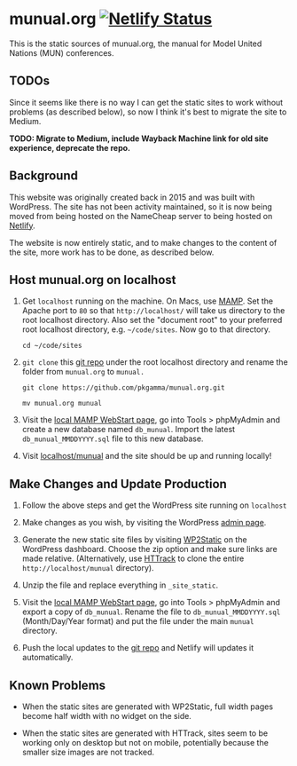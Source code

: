 # munual.org [![Netlify Status](https://api.netlify.com/api/v1/badges/7a11fdaa-60b6-4328-9c4a-8d1d0ca7a559/deploy-status)](https://app.netlify.com/sites/naughty-edison-06eb86/deploys)

This is the static sources of munual.org, the manual for Model United Nations (MUN) conferences.

## TODOs

Since it seems like there is no way I can get the static sites to work without problems (as described below), so now I think it's best to migrate the site to Medium.

**TODO: Migrate to Medium, include Wayback Machine link for old site experience, deprecate the repo.**

## Background

This website was originally created back in 2015 and was built with WordPress. The site has not been activity maintained, so it is now being moved from being hosted on the NameCheap server to being hosted on [Netlify](https://www.netlify.com/).

The website is now entirely static, and to make changes to the content of the site, more work has to be done, as described below.

## Host munual.org on localhost

1. Get `localhost` running on the machine. On Macs, use [MAMP](https://www.mamp.info/en/). Set the Apache port to `80` so that `http://localhost/` will take us directory to the root localhost directory. Also set the "document root" to your preferred root localhost directory, e.g. `~/code/sites`. Now go to that directory.
   
   ```
   cd ~/code/sites
   ```

2. `git clone` this [git repo](https://github.com/pkgamma/munual.org) under the root localhost directory and rename the folder from `munual.org` to `munual.`
   
   ```
   git clone https://github.com/pkgamma/munual.org.git
   ```
   ```
   mv munual.org munual
   ```

3. Visit the [local MAMP WebStart page](http://localhost/MAMP), go into Tools > phpMyAdmin and create a new database named `db_munual`. Import the latest `db_munual_MMDDYYYY.sql` file to this new database.

4. Visit [localhost/munual](http://localhost/munual) and the site should be up and running locally!

## Make Changes and Update Production

1. Follow the above steps and get the WordPress site running on `localhost`
   
2. Make changes as you wish, by visiting the WordPress [admin page](http://localhost/munual/wp-admin).
   
3. Generate the new static site files by visiting [WP2Static](http://localhost/munual/wp-admin/admin.php?page=wp2static) on the WordPress dashboard. Choose the zip option and make sure links are made relative. (Alternatively, use [HTTrack](https://www.httrack.com/) to clone the entire `http://localhost/munual` directory).
   
4. Unzip the file and replace everything in `_site_static`.

5. Visit the [local MAMP WebStart page](http://localhost/MAMP), go into Tools > phpMyAdmin and export a copy of `db_munual`. Rename the file to `db_munual_MMDDYYYY.sql` (Month/Day/Year format) and put the file under the main `munual` directory.
   
6. Push the local updates to the [git repo](https://github.com/pkgamma/munual.org) and Netlify will updates it automatically.

## Known Problems

- When the static sites are generated with WP2Static, full width pages become half width with no widget on the side.
  
- When the static sites are generated with HTTrack, sites seem to be working only on desktop but not on mobile, potentially because the smaller size images are not tracked.